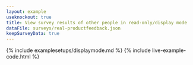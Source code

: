 ```yaml
---
layout: example
useknockout: true
title: View survey results of other people in read-only/display mode
dataFile: surveys/real-productfeedback.json
keepSurveyData: true
---
```


{% include examplesetups/displaymode.md %}
{% include live-example-code.html %}